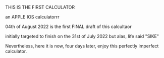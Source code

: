 THIS IS THE FIRST CALCULATOR

an APPLE IOS calculatorrr

04th of August 2022 is the first FINAL draft of this calcultaor

initially targeted to finish on the 31st of July 2022 but alas, life said "SIKE" 

Nevertheless, here it is now, four days later, enjoy this perfectly imperfect calculator.

